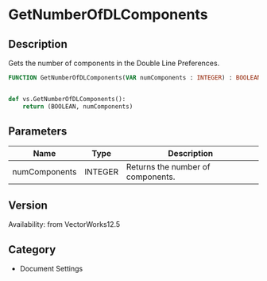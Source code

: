 # GetNumberOfDLComponents

## Description
Gets the number of components in the Double Line Preferences.

```pascal
FUNCTION GetNumberOfDLComponents(VAR numComponents : INTEGER) : BOOLEAN;
```

```python

def vs.GetNumberOfDLComponents():
    return (BOOLEAN, numComponents)
```

## Parameters
|Name|Type|Description|
|---|---|---|
|numComponents|INTEGER|Returns the number of components.|

## Version
Availability: from VectorWorks12.5
## Category
* Document Settings

